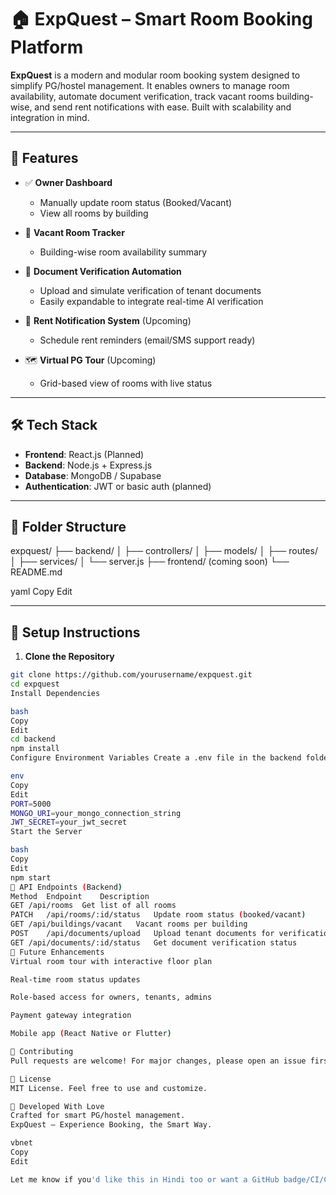 # 🏠 ExpQuest – Smart Room Booking Platform

**ExpQuest** is a modern and modular room booking system designed to simplify PG/hostel management. It enables owners to manage room availability, automate document verification, track vacant rooms building-wise, and send rent notifications with ease. Built with scalability and integration in mind.

---

## 🚀 Features

- ✅ **Owner Dashboard**
  - Manually update room status (Booked/Vacant)
  - View all rooms by building

- 🏢 **Vacant Room Tracker**
  - Building-wise room availability summary

- 🔐 **Document Verification Automation**
  - Upload and simulate verification of tenant documents
  - Easily expandable to integrate real-time AI verification

- 🔔 **Rent Notification System** (Upcoming)
  - Schedule rent reminders (email/SMS support ready)

- 🗺️ **Virtual PG Tour** (Upcoming)
  - Grid-based view of rooms with live status

---

## 🛠️ Tech Stack

- **Frontend**: React.js (Planned)
- **Backend**: Node.js + Express.js
- **Database**: MongoDB / Supabase
- **Authentication**: JWT or basic auth (planned)

---

## 📂 Folder Structure

expquest/ ├── backend/ │ ├── controllers/ │ ├── models/ │ ├── routes/ │ ├── services/ │ └── server.js ├── frontend/ (coming soon) └── README.md

yaml
Copy
Edit

---

## 🔧 Setup Instructions

1. **Clone the Repository**
```bash
git clone https://github.com/yourusername/expquest.git
cd expquest
Install Dependencies

bash
Copy
Edit
cd backend
npm install
Configure Environment Variables Create a .env file in the backend folder with:

env
Copy
Edit
PORT=5000
MONGO_URI=your_mongo_connection_string
JWT_SECRET=your_jwt_secret
Start the Server

bash
Copy
Edit
npm start
📡 API Endpoints (Backend)
Method	Endpoint	Description
GET	/api/rooms	Get list of all rooms
PATCH	/api/rooms/:id/status	Update room status (booked/vacant)
GET	/api/buildings/vacant	Vacant rooms per building
POST	/api/documents/upload	Upload tenant documents for verification
GET	/api/documents/:id/status	Get document verification status
🧠 Future Enhancements
Virtual room tour with interactive floor plan

Real-time room status updates

Role-based access for owners, tenants, admins

Payment gateway integration

Mobile app (React Native or Flutter)

🤝 Contributing
Pull requests are welcome! For major changes, please open an issue first to discuss what you would like to change.

📄 License
MIT License. Feel free to use and customize.

🙌 Developed With Love
Crafted for smart PG/hostel management.
ExpQuest – Experience Booking, the Smart Way.

vbnet
Copy
Edit

Let me know if you'd like this in Hindi too or want a GitHub badge/CI/CD section added!
